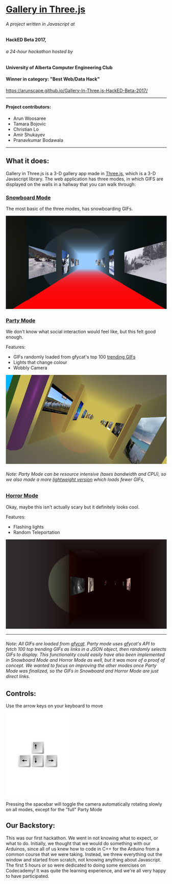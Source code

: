 # [Gallery in Three.js](https://arunscape.github.io/Gallery-In-Three.js-HackED-Beta-2017/)
###### A project written in Javascript at
#### HackED Beta 2017,
###### a 24-hour hackathon hosted by
#### University of Alberta Computer Engineering Club

#### Winner in category: "Best Web/Data Hack"

https://arunscape.github.io/Gallery-In-Three.js-HackED-Beta-2017/

---
#### Project contributors:
* Arun Woosaree
* Tamara Bojovic
* Christian Lo
* Amir Shukayev
* Pranavkumar Bodawala  
---

## What it does:
Gallery in Three.js is a 3-D gallery app made in  [Three.js](https://threejs.org/), which is a 3-D Javascript library. The web application has three modes, in which GIFS are displayed on the walls in a hallway that you can walk through:

### [Snowboard Mode](https://arunscape.github.io/Gallery-In-Three.js-HackED-Beta-2017/snowboard.html)
The most basic of the three modes, has snowboarding GIFs.

![preview of Snowboard Mode](/images/snowboardmode.PNG)

### [Party Mode](https://arunscape.github.io/Gallery-In-Three.js-HackED-Beta-2017/party.html)
We don't know what social interaction would feel like, but this felt good enough.

Features:
- GIFs randomly loaded from gfycat's top 100 [trending GIFs](https://gfycat.com/gifs/tag/Trending)
- Lights that change colour
- Wobbly Camera

![preview of Party Mode](/images/partymode.PNG)

###### Note: Party Mode can be resource intensive (taxes bandwidth and CPU), so we also made a more [lightweight version](https://arunscape.github.io/Gallery-In-Three.js-HackED-Beta-2017/partySmall.html) which loads fewer GIFs,

### [Horror Mode](https://arunscape.github.io/Gallery-In-Three.js-HackED-Beta-2017/horror_mode.html)
Okay, maybe this isn't actually scary but it definitely looks cool.

Features:
- Flashing lights
- Random Teleportation

![preview of Horror Mode](/images/horrormode.PNG)

 ---
 ###### Note: All GIFs are loaded from [gfycat](https://gfycat.com/). Party mode uses gfycat's API to fetch 100 top trending GIFs as links in a JSON object, then randomly selects GIFs to display. This functionality could easily have also been implemented in Snowboard Mode and Horror Mode as well, but it was more of a proof of concept. We wanted to focus on improving the other modes once Party Mode was finalized, so the GIFs in Snowboard and Horror Mode are just direct links.

## Controls:
Use the arrow keys on your keyboard to move

 <img src="/images/arrowkeys.png" width="200">

Pressing the spacebar will toggle the camera automatically rotating slowly on all modes, except for the "full" Party Mode


## Our Backstory:

This was our first hackathon. We went in not knowing what to expect, or what to do. Initially, we thought that we would do something with our Arduinos, since all of us knew how to code in C++ for the Arduino from a common course that we were taking. Instead, we threw everything out the window and started from scratch, not knowing anything about Javascript. The first 5 hours or so were dedicated to doing some exercises on Codecademy! It was quite the learning experience, and we're all very happy to have participated.
